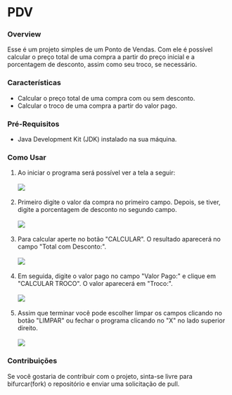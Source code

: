 # PDV

<h3>Overview</h3>
<p>Esse é um projeto simples de um Ponto de Vendas. Com ele é possível calcular o preço total de uma compra a partir do preço inicial e a porcentagem de desconto, assim como seu troco, se necessário.</p>

<h3>Características</h3>
<ul>
  <li>Calcular o preço total de uma compra com ou sem desconto.</li>
  <li>Calcular o troco de uma compra a partir do valor pago.</li>
</ul>

<h3>Pré-Requisitos</h3>
<ul>
  <li>Java Development Kit (JDK) instalado na sua máquina.</li>
</ul>

<h3>Como Usar</h3>
<ol>
  <li>Ao iniciar o programa será possível ver a tela a seguir:</li><br>
  <img src="https://github.com/han-s0l0/PDV/assets/111011292/3137a69b-6d9f-499a-94ec-7674a9ce2174"><br><br>
  <li>Primeiro digite o valor da compra no primeiro campo. Depois, se tiver, digite a porcentagem de desconto no segundo campo.</li><br>
  <img src="https://github.com/han-s0l0/PDV/assets/111011292/a00e0f10-8e45-43a0-a771-826e50da7689"><br><br>
  <li>Para calcular aperte no botão "CALCULAR". O resultado aparecerá no campo "Total com Desconto:".</li><br>
  <img src="https://github.com/han-s0l0/PDV/assets/111011292/999c479c-385e-4d1c-9062-9af393b0c49c"><br><br>
  <li>Em seguida, digite o valor pago no campo "Valor Pago:" e clique em "CALCULAR TROCO". O valor aparecerá em "Troco:".</li><br>
  <img src="https://github.com/han-s0l0/PDV/assets/111011292/e54d39f9-f990-4035-b02b-7a98ca3d54e8"><br><br>
  <li>Assim que terminar você pode escolher limpar os campos clicando no botão "LIMPAR" ou fechar o programa clicando no "X" no lado superior direito.</li><br>
  <img src="https://github.com/han-s0l0/PDV/assets/111011292/d6cb797c-23a1-4d52-bd22-e28b287c4e92">
</ol>

<h3>Contribuições</h3>
<p>Se você gostaria de contribuir com o projeto, sinta-se livre para bifurcar(fork) o repositório e enviar uma solicitação de pull.</p>

